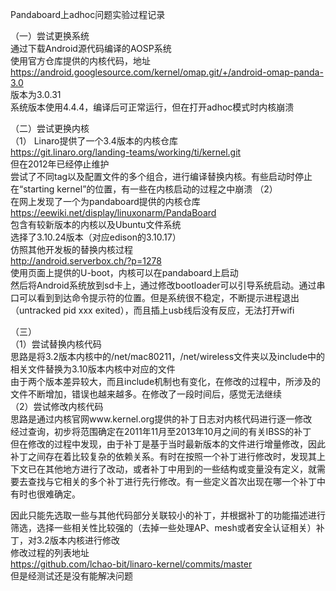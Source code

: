 Pandaboard上adhoc问题实验过程记录


（一）尝试更换系统  
通过下载Android源代码编译的AOSP系统  
使用官方仓库提供的内核代码，地址  
https://android.googlesource.com/kernel/omap.git/+/android-omap-panda-3.0  
版本为3.0.31  
系统版本使用4.4.4，编译后可正常运行，但在打开adhoc模式时内核崩溃

（二）尝试更换内核  
（1）
Linaro提供了一个3.4版本的内核仓库  
https://git.linaro.org/landing-teams/working/ti/kernel.git  
但在2012年已经停止维护  
尝试了不同tag以及配置文件的多个组合，进行编译替换内核。有些启动时停止在“starting kernel”的位置，有一些在内核启动的过程之中崩溃
（2）  
在网上发现了一个为pandaboard提供的内核仓库  
https://eewiki.net/display/linuxonarm/PandaBoard  
包含有较新版本的内核以及Ubuntu文件系统  
选择了3.10.24版本（对应edison的3.10.17）  
仿照其他开发板的替换内核过程  
http://android.serverbox.ch/?p=1278  
使用页面上提供的U-boot，内核可以在pandaboard上启动  
然后将Android系统放到sd卡上，通过修改bootloader可以引导系统启动。通过串口可以看到到达命令提示符的位置。但是系统很不稳定，不断提示进程退出（untracked pid xxx exited），而且插上usb线后没有反应，无法打开wifi

（三）  
（1）尝试替换内核代码  
思路是将3.2版本内核中的/net/mac80211，/net/wireless文件夹以及include中的相关文件替换为3.10版本内核中对应的文件  
由于两个版本差异较大，而且include机制也有变化，在修改的过程中，所涉及的文件不断增加，错误也越来越多。在修改了一段时间后，感觉无法继续  
（2）尝试修改内核代码  
思路是通过内核官网www.kernel.org提供的补丁日志对内核代码进行逐一修改  
经过查询，初步将范围确定在2011年11月至2013年10月之间的有关IBSS的补丁  
但在修改的过程中发现，由于补丁是基于当时最新版本的文件进行增量修改，因此补丁之间存在着比较复杂的依赖关系。有时在按照一个补丁进行修改时，发现其上下文已在其他地方进行了改动，或者补丁中用到的一些结构或变量没有定义，就需要去查找与它相关的多个补丁进行先行修改。有一些定义首次出现在哪一个补丁中有时也很难确定。

因此只能先选取一些与其他代码部分关联较小的补丁，并根据补丁的功能描述进行筛选，选择一些相关性比较强的（去掉一些处理AP、mesh或者安全认证相关）补丁，对3.2版本内核进行修改  
修改过程的列表地址  
https://github.com/lchao-bit/linaro-kernel/commits/master  
但是经测试还是没有能解决问题
